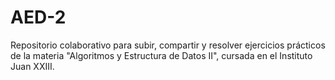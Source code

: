 # AED-2
Repositorio colaborativo para subir, compartir y resolver ejercicios prácticos de la materia "Algoritmos y Estructura de Datos II", cursada en el Instituto Juan XXIII.

